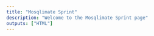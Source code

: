 ```yaml
---
title: "Mosqlimate Sprint"
description: "Welcome to the Mosqlimate Sprint page"
outputs: ["HTML"]
---
```

